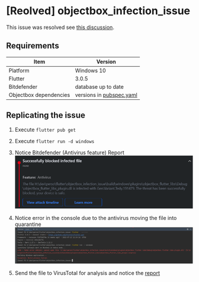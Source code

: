 # [Reolved] objectbox_infection_issue

This issue was resolved see [this discussion](https://github.com/objectbox/objectbox-dart/issues/462).

## Requirements
| Item                   | Version                                    |
| ---------------------- | ------------------------------------------ |
| Platform               | Windows 10                                 |
| Flutter                | 3.0.5                                      |
| Bitdefender            | database up to date                        |
| Objectbox dependencies | versions in [pubspec.yaml](./pubspec.yaml) |

## Replicating the issue
1. Execute `flutter pub get`
2. Execute `flutter run -d windows`
3. Notice Bitdefender (Antivirus feature) Report
   ![Bitdefender report](./docs/bitdefender_report.png)

4. Notice error in the console due to the antivirus moving the file into quarantine
   ![console output](./docs/console_output.png)

5. Send the file to VirusTotal for analysis and notice the [report](https://www.virustotal.com/gui/file/e44b13cf2eb654ecc2e71838572b4de3faa6777620f11438c829e9d8f349cf4a?nocache=1)
